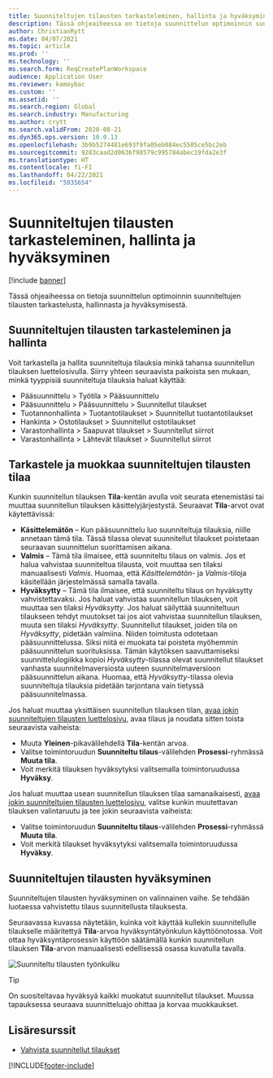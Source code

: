 ```yaml
---
title: Suunniteltujen tilausten tarkasteleminen, hallinta ja hyväksyminen
description: Tässä ohjeaiheessa on tietoja suunnittelun optimoinnin suunniteltujen tilausten tarkastelusta, hallinnasta ja hyväksymisestä.
author: ChristianRytt
ms.date: 04/07/2021
ms.topic: article
ms.prod: ''
ms.technology: ''
ms.search.form: ReqCreatePlanWorkspace
audience: Application User
ms.reviewer: kamaybac
ms.custom: ''
ms.assetid: ''
ms.search.region: Global
ms.search.industry: Manufacturing
ms.author: crytt
ms.search.validFrom: 2020-08-21
ms.dyn365.ops.version: 10.0.13
ms.openlocfilehash: 3b9b5274481e693f9fa05eb084ec5505ce5bc2eb
ms.sourcegitcommit: 9283caad2d0636f98579c995784abec19fda2e3f
ms.translationtype: HT
ms.contentlocale: fi-FI
ms.lasthandoff: 04/22/2021
ms.locfileid: "5935654"
---
```

# <a name="view-manage-and-approve-planned-orders"></a>Suunniteltujen tilausten tarkasteleminen, hallinta ja hyväksyminen

[!include [banner](../../includes/banner.md)]

Tässä ohjeaiheessa on tietoja suunnittelun optimoinnin suunniteltujen tilausten tarkastelusta, hallinnasta ja hyväksymisestä.

## <a name="view-and-manage-planned-orders"></a><a name="view-planned-orders"></a>Suunniteltujen tilausten tarkasteleminen ja hallinta

Voit tarkastella ja hallita suunniteltuja tilauksia minkä tahansa suunnitellun tilauksen luettelosivulla. Siirry yhteen seuraavista paikoista sen mukaan, minkä tyyppisiä suunniteltuja tilauksia haluat käyttää:

- Pääsuunnittelu \> Työtila \> Pääsuunnittelu
- Pääsuunnittelu \> Pääsuunnittelu \> Suunnitellut tilaukset
- Tuotannonhallinta \> Tuotantotilaukset \> Suunnitellut tuotantotilaukset
- Hankinta \> Ostotilaukset \> Suunnitellut ostotilaukset
- Varastonhallinta \> Saapuvat tilaukset \> Suunnitellut siirrot
- Varastonhallinta \> Lähtevät tilaukset \> Suunnitellut siirrot

## <a name="view-and-edit-the-status-of-planned-orders"></a>Tarkastele ja muokkaa suunniteltujen tilausten tilaa

Kunkin suunnitellun tilauksen **Tila**-kentän avulla voit seurata etenemistäsi tai muuttaa suunnitellun tilauksen käsittelyjärjestystä. Seuraavat **Tila**-arvot ovat käytettävissä:

- **Käsittelemätön** – Kun pääsuunnittelu luo suunniteltuja tilauksia, niille annetaan tämä tila. Tässä tilassa olevat suunnitellut tilaukset poistetaan seuraavan suunnittelun suorittamisen aikana.
- **Valmis** – Tämä tila ilmaisee, että suunniteltu tilaus on valmis. Jos et halua vahvistaa suunniteltua tilausta, voit muuttaa sen tilaksi manuaalisesti *Valmis*. Huomaa, että *Käsittelemätön*- ja *Valmis*-tiloja käsitellään järjestelmässä samalla tavalla.
- **Hyväksytty** – Tämä tila ilmaisee, että suunniteltu tilaus on hyväksytty vahvistettavaksi. Jos haluat vahvistaa suunnitellun tilauksen, voit muuttaa sen tilaksi *Hyväksytty*. Jos haluat säilyttää suunniteltuun tilaukseen tehdyt muutokset tai jos aiot vahvistaa suunnitellun tilauksen, muuta sen tilaksi *Hyväksytty*. Suunnitellut tilaukset, joiden tila on *Hyväksytty*, pidetään valmiina. Niiden toimitusta odotetaan pääsuunnittelussa. Siksi niitä ei muokata tai poisteta myöhemmin pääsuunnittelun suorituksissa. Tämän käytöksen saavuttamiseksi suunnittelulogiikka kopioi *Hyväksytty*-tilassa olevat suunnitellut tilaukset vanhasta suunnitelmaversiosta uuteen suunnitelmaversioon pääsuunnittelun aikana. Huomaa, että *Hyväksytty*-tilassa olevia suunniteltuja tilauksia pidetään tarjontana vain tietyssä pääsuunnitelmassa.

Jos haluat muuttaa yksittäisen suunnitellun tilauksen tilan, [avaa jokin suunniteltujen tilausten luettelosivu](#view-planned-orders), avaa tilaus ja noudata sitten toista seuraavista vaiheista:

- Muuta **Yleinen**-pikavälilehdellä **Tila**-kentän arvoa.
- Valitse toimintoruudun **Suunniteltu tilaus**-välilehden **Prosessi**-ryhmässä **Muuta tila**.
- Voit merkitä tilauksen hyväksytyksi valitsemalla toimintoruudussa **Hyväksy**.

Jos haluat muuttaa usean suunnitellun tilauksen tilaa samanaikaisesti, [avaa jokin suunniteltujen tilausten luettelosivu](#view-planned-orders), valitse kunkin muutettavan tilauksen valintaruutu ja tee jokin seuraavista vaiheista:

- Valitse toimintoruudun **Suunniteltu tilaus**-välilehden **Prosessi**-ryhmässä **Muuta tila**.
- Voit merkitä tilaukset hyväksytyksi valitsemalla toimintoruudussa **Hyväksy**.

## <a name="approve-planned-orders"></a>Suunniteltujen tilausten hyväksyminen

Suunniteltujen tilausten hyväksyminen on valinnainen vaihe. Se tehdään luotaessa vahvistettu tilaus suunnitellusta tilauksesta.

Seuraavassa kuvassa näytetään, kuinka voit käyttää kullekin suunnitellulle tilaukselle määritettyä **Tila**-arvoa hyväksyntätyönkulun käyttöönotossa. Voit ottaa hyväksyntäprosessin käyttöön säätämällä kunkin suunnitellun tilauksen **Tila**-arvon manuaalisesti edellisessä osassa kuvatulla tavalla.

![Suunniteltu tilausten työnkulku](media/approved-planned-orders-1.png)

> [!TIP]
> On suositeltavaa hyväksyä kaikki muokatut suunnitellut tilaukset. Muussa tapauksessa seuraava suunnitteluajo ohittaa ja korvaa muokkaukset.

## <a name="additional-resources"></a>Lisäresurssit

- [Vahvista suunnitellut tilaukset](planned-order-firming.md)

[!INCLUDE[footer-include](../../../includes/footer-banner.md)]
